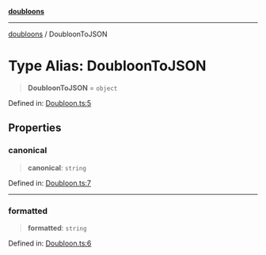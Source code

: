 [**doubloons**](../README.md)

***

[doubloons](../globals.md) / DoubloonToJSON

# Type Alias: DoubloonToJSON

> **DoubloonToJSON** = `object`

Defined in: [Doubloon.ts:5](https://github.com/HitchPin/doubloon-ts/blob/d49b165a826cc7fe919f1929c5f92a4cf52ed6f4/src/Doubloon.ts#L5)

## Properties

### canonical

> **canonical**: `string`

Defined in: [Doubloon.ts:7](https://github.com/HitchPin/doubloon-ts/blob/d49b165a826cc7fe919f1929c5f92a4cf52ed6f4/src/Doubloon.ts#L7)

***

### formatted

> **formatted**: `string`

Defined in: [Doubloon.ts:6](https://github.com/HitchPin/doubloon-ts/blob/d49b165a826cc7fe919f1929c5f92a4cf52ed6f4/src/Doubloon.ts#L6)
